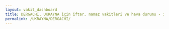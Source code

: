 ```yaml
---
layout: vakit_dashboard
title: DERGACHI, UKRAYNA için iftar, namaz vakitleri ve hava durumu - ilçe/eyalet seç
permalink: /UKRAYNA/DERGACHI/
---
```


<script type="text/javascript">
  var GLOBAL_COUNTRY = 'UKRAYNA';
  var GLOBAL_CITY = 'DERGACHI';
  var GLOBAL_STATE = '';
  var lat = 72;
  var lon = 21;
</script>
